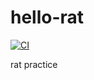 # hello-rat

[![CI](https://github.com//hello-rat/workflows/CI/badge.svg)](https://github.com//hello-rat/actions)

rat practice
